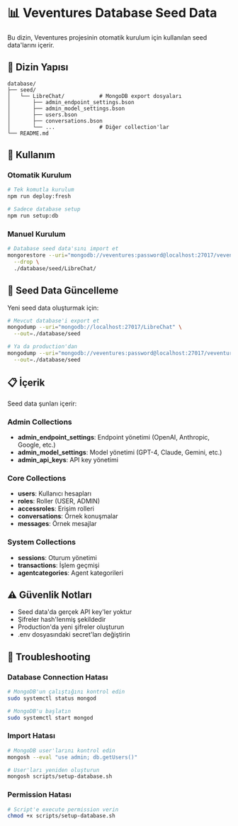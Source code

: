 # 📊 Veventures Database Seed Data

Bu dizin, Veventures projesinin otomatik kurulum için kullanılan seed data'larını içerir.

## 📁 Dizin Yapısı

```
database/
├── seed/
│   └── LibreChat/           # MongoDB export dosyaları
│       ├── admin_endpoint_settings.bson
│       ├── admin_model_settings.bson
│       ├── users.bson
│       ├── conversations.bson
│       └── ...              # Diğer collection'lar
└── README.md
```

## 🚀 Kullanım

### Otomatik Kurulum
```bash
# Tek komutla kurulum
npm run deploy:fresh

# Sadece database setup
npm run setup:db
```

### Manuel Kurulum
```bash
# Database seed data'sını import et
mongorestore --uri="mongodb://veventures:password@localhost:27017/veventures?authSource=veventures" \
  --drop \
  ./database/seed/LibreChat/
```

## 🔄 Seed Data Güncelleme

Yeni seed data oluşturmak için:

```bash
# Mevcut database'i export et
mongodump --uri="mongodb://localhost:27017/LibreChat" \
  --out=./database/seed

# Ya da production'dan
mongodump --uri="mongodb://veventures:password@localhost:27017/veventures?authSource=veventures" \
  --out=./database/seed
```

## 📋 İçerik

Seed data şunları içerir:

### Admin Collections
- **admin_endpoint_settings**: Endpoint yönetimi (OpenAI, Anthropic, Google, etc.)
- **admin_model_settings**: Model yönetimi (GPT-4, Claude, Gemini, etc.)
- **admin_api_keys**: API key yönetimi

### Core Collections  
- **users**: Kullanıcı hesapları
- **roles**: Roller (USER, ADMIN)
- **accessroles**: Erişim rolleri
- **conversations**: Örnek konuşmalar
- **messages**: Örnek mesajlar

### System Collections
- **sessions**: Oturum yönetimi
- **transactions**: İşlem geçmişi
- **agentcategories**: Agent kategorileri

## ⚠️ Güvenlik Notları

- Seed data'da gerçek API key'ler yoktur
- Şifreler hash'lenmiş şekildedir  
- Production'da yeni şifreler oluşturun
- .env dosyasındaki secret'ları değiştirin

## 🔧 Troubleshooting

### Database Connection Hatası
```bash
# MongoDB'un çalıştığını kontrol edin
sudo systemctl status mongod

# MongoDB'u başlatın
sudo systemctl start mongod
```

### Import Hatası
```bash
# MongoDB user'larını kontrol edin
mongosh --eval "use admin; db.getUsers()"

# User'ları yeniden oluşturun
mongosh scripts/setup-database.sh
```

### Permission Hatası
```bash
# Script'e execute permission verin
chmod +x scripts/setup-database.sh
```